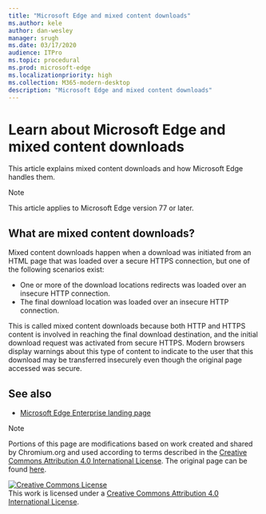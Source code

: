 ```yaml
---
title: "Microsoft Edge and mixed content downloads"
ms.author: kele
author: dan-wesley
manager: srugh
ms.date: 03/17/2020
audience: ITPro
ms.topic: procedural
ms.prod: microsoft-edge
ms.localizationpriority: high
ms.collection: M365-modern-desktop
description: "Microsoft Edge and mixed content downloads"
---
```


# Learn about Microsoft Edge and mixed content downloads

This article explains mixed content downloads and how Microsoft Edge handles them.

>[!NOTE]
>This article applies to Microsoft Edge version 77 or later.

## What are mixed content downloads?

Mixed content downloads happen when a download was initiated from an HTML page that was loaded over a secure HTTPS connection, but one of the following scenarios exist:

- One or more of the download locations redirects was loaded over an insecure HTTP connection.
- The final download location was loaded over an insecure HTTP connection.

This is called mixed content downloads because both HTTP and HTTPS content is involved in reaching the final download destination, and the initial download request was activated from secure HTTPS. Modern browsers display warnings about this type of content to indicate to the user that this download may be transferred insecurely even though the original page accessed was secure.

## See also

- [Microsoft Edge Enterprise landing page](https://aka.ms/EdgeEnterprise)

> [!NOTE]
> Portions of this page are modifications based on work created and shared by Chromium.org and used according to terms 
  described in the [Creative Commons Attribution 4.0 International License](http://creativecommons.org/licenses/by/4.0/). The original page can be found [here](https://developers.google.com/web/fundamentals/security/prevent-mixed-content/what-is-mixed-content).
  
<a rel="license" href="http://creativecommons.org/licenses/by/4.0/"><img alt="Creative Commons License" style="border-width:0" src="https://i.creativecommons.org/l/by/4.0/88x31.png" /></a><br />This work is licensed under a <a rel="license" href="http://creativecommons.org/licenses/by/4.0/">Creative Commons Attribution 4.0 International License</a>.